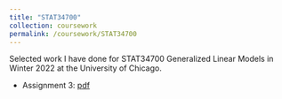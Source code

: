```yaml
---
title: "STAT34700"
collection: coursework
permalink: /coursework/STAT34700
---
```


Selected work I have done for STAT34700 Generalized Linear Models in Winter 2022 at the University of Chicago.
- Assignment 3: [pdf](https://github.com/ericsclee/ericsclee.github.io/blob/master/files/STAT34700_3.pdf)
